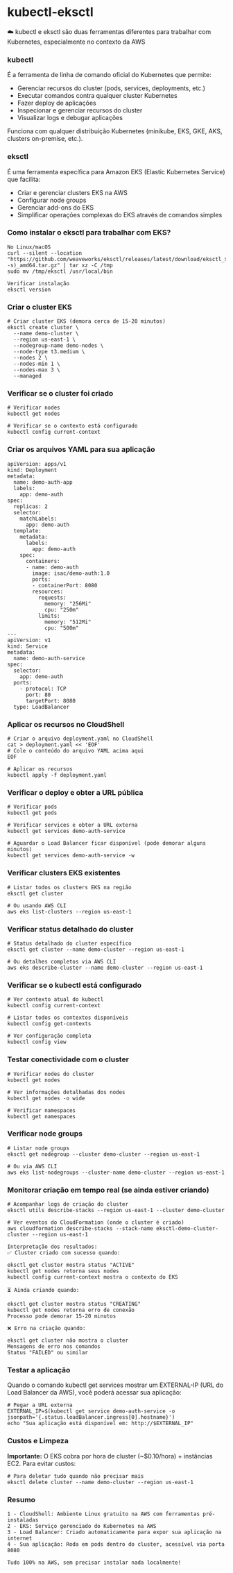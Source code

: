 # kubectl-eksctl
:cloud: kubectl e eksctl são duas ferramentas diferentes para trabalhar com Kubernetes, especialmente no contexto da AWS

### kubectl
É a ferramenta de linha de comando oficial do Kubernetes que permite:
- Gerenciar recursos do cluster (pods, services, deployments, etc.)
- Executar comandos contra qualquer cluster Kubernetes
- Fazer deploy de aplicações
- Inspecionar e gerenciar recursos do cluster
- Visualizar logs e debugar aplicações

Funciona com qualquer distribuição Kubernetes (minikube, EKS, GKE, AKS, clusters on-premise, etc.).

### eksctl
É uma ferramenta específica para Amazon EKS (Elastic Kubernetes Service) que facilita:
- Criar e gerenciar clusters EKS na AWS
- Configurar node groups
- Gerenciar add-ons do EKS
- Simplificar operações complexas do EKS através de comandos simples


### Como instalar o eksctl para trabalhar com EKS?

```
No Linux/macOS
curl --silent --location "https://github.com/weaveworks/eksctl/releases/latest/download/eksctl_$(uname -s)_amd64.tar.gz" | tar xz -C /tmp
sudo mv /tmp/eksctl /usr/local/bin

Verificar instalação
eksctl version
```

### Criar o cluster EKS

```
# Criar cluster EKS (demora cerca de 15-20 minutos)
eksctl create cluster \
  --name demo-cluster \
  --region us-east-1 \
  --nodegroup-name demo-nodes \
  --node-type t3.medium \
  --nodes 2 \
  --nodes-min 1 \
  --nodes-max 3 \
  --managed
```

### Verificar se o cluster foi criado

```
# Verificar nodes
kubectl get nodes

# Verificar se o contexto está configurado
kubectl config current-context
```

### Criar os arquivos YAML para sua aplicação

```
apiVersion: apps/v1
kind: Deployment
metadata:
  name: demo-auth-app
  labels:
    app: demo-auth
spec:
  replicas: 2
  selector:
    matchLabels:
      app: demo-auth
  template:
    metadata:
      labels:
        app: demo-auth
    spec:
      containers:
      - name: demo-auth
        image: isac/demo-auth:1.0
        ports:
        - containerPort: 8080
        resources:
          requests:
            memory: "256Mi"
            cpu: "250m"
          limits:
            memory: "512Mi"
            cpu: "500m"
---
apiVersion: v1
kind: Service
metadata:
  name: demo-auth-service
spec:
  selector:
    app: demo-auth
  ports:
    - protocol: TCP
      port: 80
      targetPort: 8080
  type: LoadBalancer
```

### Aplicar os recursos no CloudShell

```
# Criar o arquivo deployment.yaml no CloudShell
cat > deployment.yaml << 'EOF'
# Cole o conteúdo do arquivo YAML acima aqui
EOF

# Aplicar os recursos
kubectl apply -f deployment.yaml
```

### Verificar o deploy e obter a URL pública

```
# Verificar pods
kubectl get pods

# Verificar services e obter a URL externa
kubectl get services demo-auth-service

# Aguardar o Load Balancer ficar disponível (pode demorar alguns minutos)
kubectl get services demo-auth-service -w
```

### Verificar clusters EKS existentes

```
# Listar todos os clusters EKS na região
eksctl get cluster

# Ou usando AWS CLI
aws eks list-clusters --region us-east-1
```

### Verificar status detalhado do cluster

```
# Status detalhado do cluster específico
eksctl get cluster --name demo-cluster --region us-east-1

# Ou detalhes completos via AWS CLI
aws eks describe-cluster --name demo-cluster --region us-east-1
```

### Verificar se o kubectl está configurado

```
# Ver contexto atual do kubectl
kubectl config current-context

# Listar todos os contextos disponíveis
kubectl config get-contexts

# Ver configuração completa
kubectl config view
```

### Testar conectividade com o cluster

```
# Verificar nodes do cluster
kubectl get nodes

# Ver informações detalhadas dos nodes
kubectl get nodes -o wide

# Verificar namespaces
kubectl get namespaces
```

### Verificar node groups

```
# Listar node groups
eksctl get nodegroup --cluster demo-cluster --region us-east-1

# Ou via AWS CLI
aws eks list-nodegroups --cluster-name demo-cluster --region us-east-1
```

### Monitorar criação em tempo real (se ainda estiver criando)

```
# Acompanhar logs de criação do cluster
eksctl utils describe-stacks --region us-east-1 --cluster demo-cluster

# Ver eventos do CloudFormation (onde o cluster é criado)
aws cloudformation describe-stacks --stack-name eksctl-demo-cluster-cluster --region us-east-1
```
```
Interpretação dos resultados:
✅ Cluster criado com sucesso quando:

eksctl get cluster mostra status "ACTIVE"
kubectl get nodes retorna seus nodes
kubectl config current-context mostra o contexto do EKS

⏳ Ainda criando quando:

eksctl get cluster mostra status "CREATING"
kubectl get nodes retorna erro de conexão
Processo pode demorar 15-20 minutos

❌ Erro na criação quando:

eksctl get cluster não mostra o cluster
Mensagens de erro nos comandos
Status "FAILED" ou similar
```

### Testar a aplicação
Quando o comando kubectl get services mostrar um EXTERNAL-IP (URL do Load Balancer da AWS), você poderá acessar sua aplicação:

```
# Pegar a URL externa
EXTERNAL_IP=$(kubectl get service demo-auth-service -o jsonpath='{.status.loadBalancer.ingress[0].hostname}')
echo "Sua aplicação está disponível em: http://$EXTERNAL_IP"
```

### Custos e Limpeza
**Importante:** O EKS cobra por hora de cluster (~$0.10/hora) + instâncias EC2. Para evitar custos:

```
# Para deletar tudo quando não precisar mais
eksctl delete cluster --name demo-cluster --region us-east-1
```

### Resumo

```
1 - CloudShell: Ambiente Linux gratuito na AWS com ferramentas pré-instaladas
2 - EKS: Serviço gerenciado do Kubernetes na AWS
3 - Load Balancer: Criado automaticamente para expor sua aplicação na internet
4 - Sua aplicação: Roda em pods dentro do cluster, acessível via porta 8080

Tudo 100% na AWS, sem precisar instalar nada localmente!
```
